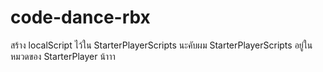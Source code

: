 # code-dance-rbx

สร้าง localScript ไว้ใน StarterPlayerScripts นะคับผม 
StarterPlayerScripts อยู่ในหมวดของ StarterPlayer น้าาา


